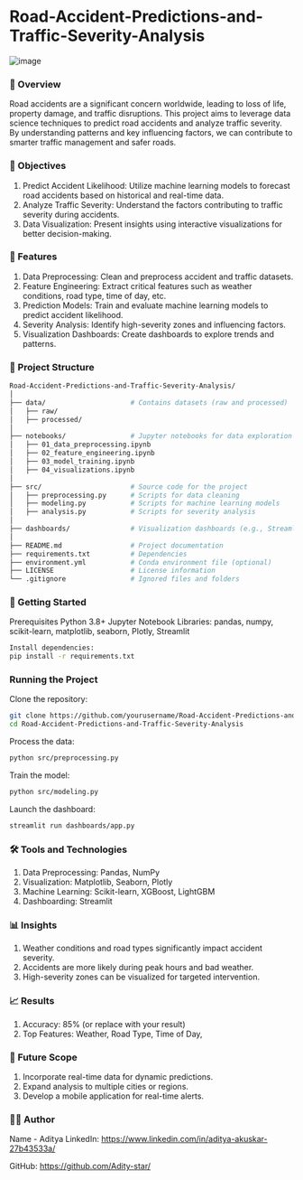 # Road-Accident-Predictions-and-Traffic-Severity-Analysis
![image](https://github.com/user-attachments/assets/7e8c7030-2b2b-4c21-a089-c61ff839c164)

### 🚗 Overview
Road accidents are a significant concern worldwide, leading to loss of life, property damage, and traffic disruptions. This project aims to leverage data science techniques to predict road accidents and analyze traffic severity. By understanding patterns and key influencing factors, we can contribute to smarter traffic management and safer roads.

### 📌 Objectives
1. Predict Accident Likelihood: Utilize machine learning models to forecast road accidents based on historical and real-time data.
2. Analyze Traffic Severity: Understand the factors contributing to traffic severity during accidents.
3. Data Visualization: Present insights using interactive visualizations for better decision-making.

### 🔧 Features
1. Data Preprocessing: Clean and preprocess accident and traffic datasets.
2. Feature Engineering: Extract critical features such as weather conditions, road type, time of day, etc.
3. Prediction Models: Train and evaluate machine learning models to predict accident likelihood.
4. Severity Analysis: Identify high-severity zones and influencing factors.
5. Visualization Dashboards: Create dashboards to explore trends and patterns.

### 📂 Project Structure
```bash
Road-Accident-Predictions-and-Traffic-Severity-Analysis/
│
├── data/                     # Contains datasets (raw and processed)
│   ├── raw/
│   ├── processed/
│
├── notebooks/                # Jupyter notebooks for data exploration and model development
│   ├── 01_data_preprocessing.ipynb
│   ├── 02_feature_engineering.ipynb
│   ├── 03_model_training.ipynb
│   ├── 04_visualizations.ipynb
│
├── src/                      # Source code for the project
│   ├── preprocessing.py      # Scripts for data cleaning
│   ├── modeling.py           # Scripts for machine learning models
│   ├── analysis.py           # Scripts for severity analysis
│
├── dashboards/               # Visualization dashboards (e.g., Streamlit, Plotly)
│
├── README.md                 # Project documentation
├── requirements.txt          # Dependencies
├── environment.yml           # Conda environment file (optional)
├── LICENSE                   # License information
└── .gitignore                # Ignored files and folders
 ```

### 🚀 Getting Started
Prerequisites
Python 3.8+
Jupyter Notebook
Libraries: pandas, numpy, scikit-learn, matplotlib, seaborn, Plotly, Streamlit

```bash
Install dependencies:
pip install -r requirements.txt
```

### Running the Project
Clone the repository:
```bash
git clone https://github.com/yourusername/Road-Accident-Predictions-and-Traffic-Severity-Analysis.git
cd Road-Accident-Predictions-and-Traffic-Severity-Analysis
```
Process the data:
```bash
python src/preprocessing.py
```
Train the model:
```bash
python src/modeling.py
```
Launch the dashboard:
```bash
streamlit run dashboards/app.py
```

### 🛠️ Tools and Technologies
1. Data Preprocessing: Pandas, NumPy
2. Visualization: Matplotlib, Seaborn, Plotly
3. Machine Learning: Scikit-learn, XGBoost, LightGBM
4. Dashboarding: Streamlit

### 📊 Insights
1. Weather conditions and road types significantly impact accident severity.
2. Accidents are more likely during peak hours and bad weather.
3. High-severity zones can be visualized for targeted intervention.

### 📈 Results
1. Accuracy: 85% (or replace with your result)
2. Top Features: Weather, Road Type, Time of Day,

### 🧩 Future Scope
1. Incorporate real-time data for dynamic predictions.
2. Expand analysis to multiple cities or regions.
3. Develop a mobile application for real-time alerts.

### 👩‍💻 Author
Name - Aditya
LinkedIn: https://www.linkedin.com/in/aditya-akuskar-27b43533a/  

GitHub: https://github.com/Adity-star/























